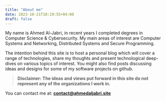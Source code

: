 ```yaml
---
title: "About me"
date: 2023-10-21T18:19:55+04:00
draft: false
---
```


My name is Ahmed Al-Jabri, in recent years I completed degrees in Computer Science & Cybersecurity. My main areas of interest are Computer Systems and Networking, Distributed Systems and Secure Programming.<br>

The intention behind this site is to host a personal blog which will cover a range of technologies, share my thoughts and present technological deep-dives on various topics of interest. You might also find posts discussing ideas and designs for some of my software projects on github. 
 
> **Disclaimer: The ideas and views put forward in this site do not represent any of the organizations I work in.**

You can contact me at:
**contact@ahmedaljabri.site**

